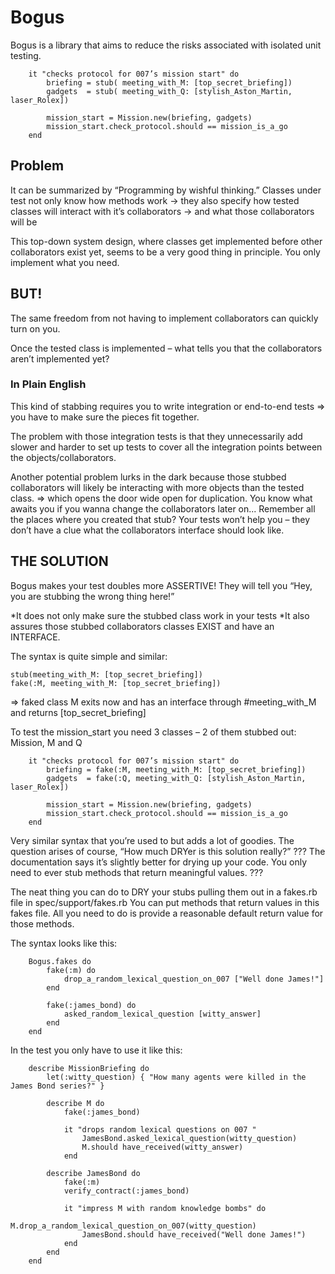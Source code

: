 # Bogus

Bogus is a library that aims to reduce the risks associated with isolated unit testing.

		it "checks protocol for 007’s mission start" do
			briefing = stub( meeting_with_M: [top_secret_briefing]) 
			gadgets  = stub( meeting_with_Q: [stylish_Aston_Martin, laser_Rolex])

			mission_start = Mission.new(briefing, gadgets)
			mission_start.check_protocol.should == mission_is_a_go
		end

## Problem
It can be summarized by “Programming by wishful thinking.”
Classes under test not only know how methods work
-> they also specify how tested classes will interact with it’s collaborators
-> and what those collaborators will be

This top-down system design, where classes get implemented before other collaborators exist yet, seems to be a very good thing in principle. You only implement what you need.

## BUT!
The same freedom from not having to implement collaborators can quickly turn on you.

Once the tested class is implemented – what tells you that the collaborators aren’t implemented yet?
### In Plain English
This kind of stabbing requires you to write integration or end-to-end tests => you have to make sure the pieces fit together.

The problem with those integration tests is that they unnecessarily add slower and harder to set up tests to cover all the integration points between the objects/collaborators.

Another potential problem lurks in the dark because those stubbed collaborators will likely be interacting with more objects than the tested class. => which opens the door wide open for duplication. You know what awaits you if you wanna change the collaborators later on... Remember all the places where you created that stub? Your tests won’t help you – they don’t have a clue what the collaborators interface should look like.

## THE SOLUTION
Bogus makes your test doubles more ASSERTIVE!
They will tell you “Hey, you are stubbing the wrong thing here!”

*It does not only make sure the stubbed class work in your tests
*It also assures those stubbed collaborators classes EXIST and have an INTERFACE.

The syntax is quite simple and similar:

    stub(meeting_with_M: [top_secret_briefing])
    fake(:M, meeting_with_M: [top_secret_briefing])
		
=> faked class M exits now and has an interface through #meeting_with_M and returns [top_secret_briefing]

To test the mission_start you need 3 classes – 2 of them stubbed out:
Mission, M and Q

		it "checks protocol for 007’s mission start" do
			briefing = fake(:M, meeting_with_M: [top_secret_briefing])
			gadgets  = fake(:Q, meeting_with_Q: [stylish_Aston_Martin, laser_Rolex])

			mission_start = Mission.new(briefing, gadgets)
			mission_start.check_protocol.should == mission_is_a_go
		end

Very similar syntax that you’re used to but adds a lot of goodies.
The question arises of course, “How much DRYer is this solution really?”
???
The documentation says it’s slightly better for drying up your code. You only  need to ever stub methods that return meaningful values.
???

The neat thing you can do to DRY your stubs pulling them out in a fakes.rb file in spec/support/fakes.rb
You can put methods that return values in this fakes file. All you need to do is provide a reasonable default return value for those methods.

The syntax looks like this:

		Bogus.fakes do
			fake(:m) do
				drop_a_random_lexical_question_on_007 ["Well done James!"]
			end

			fake(:james_bond) do
				asked_random_lexical_question [witty_answer]
			end
		end

In the test you only have to use it like this:

		describe MissionBriefing do
			let(:witty_question) { "How many agents were killed in the James Bond series?" }

			describe M do
				fake(:james_bond)

				it "drops random lexical questions on 007 "
					JamesBond.asked_lexical_question(witty_question)			
					M.should have_received(witty_answer)
				end

			describe JamesBond do
				fake(:m)
				verify_contract(:james_bond)

				it "impress M with random knowledge bombs" do
					M.drop_a_random_lexical_question_on_007(witty_question)
					JamesBond.should have_received("Well done James!")
				end
			end
		end








